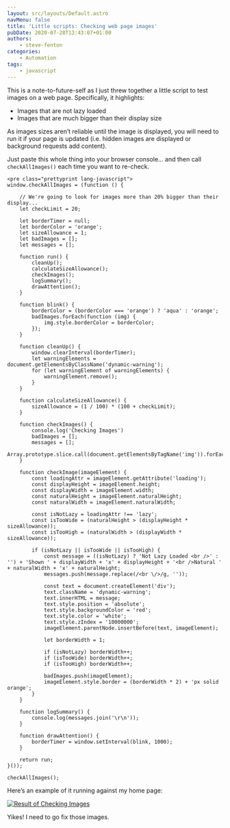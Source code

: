 ```yaml
---
layout: src/layouts/Default.astro
navMenu: false
title: 'Little scripts: Checking web page images'
pubDate: 2020-07-28T13:43:07+01:00
authors:
    - steve-fenton
categories:
    - Automation
tags:
    - javascript
---
```


This is a note-to-future-self as I just threw together a little script to test images on a web page. Specifically, it highlights:

- Images that are not lazy loaded
- Images that are much bigger than their display size

As images sizes aren’t reliable until the image is displayed, you will need to run it if your page is updated (i.e. hidden images are displayed or background requests add content).

Just paste this whole thing into your browser console… and then call `checkAllImages()` each time you want to re-check.

```
<pre class="prettyprint lang-javascript">
window.checkAllImages = (function () {

    // We're going to look for images more than 20% bigger than their display...
    let checkLimit = 20;

    let borderTimer = null;
    let borderColor = 'orange';
    let sizeAllowance = 1;
    let badImages = [];
    let messages = [];

    function run() {
        cleanUp();
        calculateSizeAllowance();
        checkImages();
        logSummary();
        drawAttention();
    }

    function blink() {
        borderColor = (borderColor === 'orange') ? 'aqua' : 'orange';
        badImages.forEach(function (img) {
            img.style.borderColor = borderColor;
        });
    }

    function cleanUp() {
        window.clearInterval(borderTimer);
        let warningElements = document.getElementsByClassName('dynamic-warning');
        for (let warningElement of warningElements) {
            warningElement.remove();
        }
    }

    function calculateSizeAllowance() {
        sizeAllowance = (1 / 100) * (100 + checkLimit);
    }

    function checkImages() {
        console.log('Checking Images')
        badImages = [];
        messages = [];
        Array.prototype.slice.call(document.getElementsByTagName('img')).forEach(checkImage);
    }

    function checkImage(imageElement) {
        const loadingAttr = imageElement.getAttribute('loading');
        const displayHeight = imageElement.height;
        const displayWidth = imageElement.width;
        const naturalHeight = imageElement.naturalHeight;
        const naturalWidth = imageElement.naturalWidth;

        const isNotLazy = loadingAttr !== 'lazy';
        const isTooWide = (naturalHeight > (displayHeight * sizeAllowance));
        const isTooHigh = (naturalWidth > (displayWidth * sizeAllowance));

        if (isNotLazy || isTooWide || isTooHigh) {
            const message = ((isNotLazy) ? 'Not Lazy Loaded <br />' : '') + 'Shown ' + displayWidth + 'x' + displayHeight + '<br />Natural ' + naturalWidth + 'x' + naturalHeight;
            messages.push(message.replace(/<br \/>/g, ''));

            const text = document.createElement('div');
            text.className = 'dynamic-warning';
            text.innerHTML = message;
            text.style.position = 'absolute';
            text.style.backgroundColor = 'red';
            text.style.color = 'white';
            text.style.zIndex = '10000000';
            imageElement.parentNode.insertBefore(text, imageElement);

            let borderWidth = 1;

            if (isNotLazy) borderWidth++;
            if (isTooWide) borderWidth++;
            if (isTooHigh) borderWidth++;

            badImages.push(imageElement);
            imageElement.style.border = (borderWidth * 2) + 'px solid orange';
        }
    }

    function logSummary() {
        console.log(messages.join('\r\n'));
    }

    function drawAttention() {
        borderTimer = window.setInterval(blink, 1000);
    }

    return run;
}());

checkAllImages();
```
Here’s an example of it running against my home page:

[![Result of Checking Images](/img/2020/07/check-images.jpg)](/2020/07/little-scripts-checking-web-page-images/check-images/)

Yikes! I need to go fix those images.